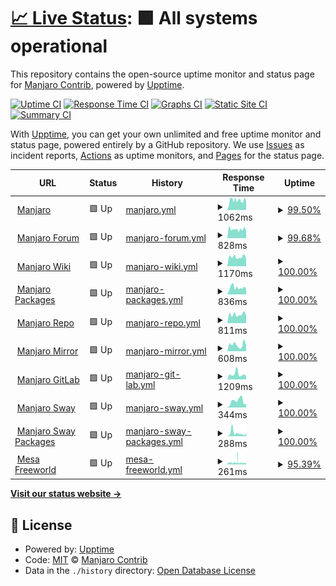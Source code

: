 # [📈 Live Status](https://uptime.manjaro.download): <!--live status--> **🟩 All systems operational**

This repository contains the open-source uptime monitor and status page for [Manjaro Contrib](https://uptime.manjaro.download), powered by [Upptime](https://github.com/upptime/upptime).

[![Uptime CI](https://github.com/manjaro-contrib/upptime/workflows/Uptime%20CI/badge.svg)](https://github.com/manjaro-contrib/upptime/actions?query=workflow%3A%22Uptime+CI%22)
[![Response Time CI](https://github.com/manjaro-contrib/upptime/workflows/Response%20Time%20CI/badge.svg)](https://github.com/manjaro-contrib/upptime/actions?query=workflow%3A%22Response+Time+CI%22)
[![Graphs CI](https://github.com/manjaro-contrib/upptime/workflows/Graphs%20CI/badge.svg)](https://github.com/manjaro-contrib/upptime/actions?query=workflow%3A%22Graphs+CI%22)
[![Static Site CI](https://github.com/manjaro-contrib/upptime/workflows/Static%20Site%20CI/badge.svg)](https://github.com/manjaro-contrib/upptime/actions?query=workflow%3A%22Static+Site+CI%22)
[![Summary CI](https://github.com/manjaro-contrib/upptime/workflows/Summary%20CI/badge.svg)](https://github.com/manjaro-contrib/upptime/actions?query=workflow%3A%22Summary+CI%22)

With [Upptime](https://upptime.js.org), you can get your own unlimited and free uptime monitor and status page, powered entirely by a GitHub repository. We use [Issues](https://github.com/manjaro-contrib/upptime/issues) as incident reports, [Actions](https://github.com/manjaro-contrib/upptime/actions) as uptime monitors, and [Pages](https://uptime.manjaro.download) for the status page.

<!--start: status pages-->
<!-- This summary is generated by Upptime (https://github.com/upptime/upptime) -->
<!-- Do not edit this manually, your changes will be overwritten -->
<!-- prettier-ignore -->
| URL | Status | History | Response Time | Uptime |
| --- | ------ | ------- | ------------- | ------ |
| <img alt="" src="https://icons.duckduckgo.com/ip3/manjaro.org.ico" height="13"> [Manjaro](https://manjaro.org) | 🟩 Up | [manjaro.yml](https://github.com/manjaro-contrib/upptime/commits/HEAD/history/manjaro.yml) | <details><summary><img alt="Response time graph" src="./graphs/manjaro/response-time-week.png" height="20"> 1062ms</summary><br><a href="https://status.manjaro.org/history/manjaro"><img alt="Response time 1437" src="https://img.shields.io/endpoint?url=https%3A%2F%2Fraw.githubusercontent.com%2Fmanjaro-contrib%2Fupptime%2FHEAD%2Fapi%2Fmanjaro%2Fresponse-time.json"></a><br><a href="https://status.manjaro.org/history/manjaro"><img alt="24-hour response time 933" src="https://img.shields.io/endpoint?url=https%3A%2F%2Fraw.githubusercontent.com%2Fmanjaro-contrib%2Fupptime%2FHEAD%2Fapi%2Fmanjaro%2Fresponse-time-day.json"></a><br><a href="https://status.manjaro.org/history/manjaro"><img alt="7-day response time 1062" src="https://img.shields.io/endpoint?url=https%3A%2F%2Fraw.githubusercontent.com%2Fmanjaro-contrib%2Fupptime%2FHEAD%2Fapi%2Fmanjaro%2Fresponse-time-week.json"></a><br><a href="https://status.manjaro.org/history/manjaro"><img alt="30-day response time 1092" src="https://img.shields.io/endpoint?url=https%3A%2F%2Fraw.githubusercontent.com%2Fmanjaro-contrib%2Fupptime%2FHEAD%2Fapi%2Fmanjaro%2Fresponse-time-month.json"></a><br><a href="https://status.manjaro.org/history/manjaro"><img alt="1-year response time 1437" src="https://img.shields.io/endpoint?url=https%3A%2F%2Fraw.githubusercontent.com%2Fmanjaro-contrib%2Fupptime%2FHEAD%2Fapi%2Fmanjaro%2Fresponse-time-year.json"></a></details> | <details><summary><a href="https://status.manjaro.org/history/manjaro">99.50%</a></summary><a href="https://status.manjaro.org/history/manjaro"><img alt="All-time uptime 99.29%" src="https://img.shields.io/endpoint?url=https%3A%2F%2Fraw.githubusercontent.com%2Fmanjaro-contrib%2Fupptime%2FHEAD%2Fapi%2Fmanjaro%2Fuptime.json"></a><br><a href="https://status.manjaro.org/history/manjaro"><img alt="24-hour uptime 100.00%" src="https://img.shields.io/endpoint?url=https%3A%2F%2Fraw.githubusercontent.com%2Fmanjaro-contrib%2Fupptime%2FHEAD%2Fapi%2Fmanjaro%2Fuptime-day.json"></a><br><a href="https://status.manjaro.org/history/manjaro"><img alt="7-day uptime 99.50%" src="https://img.shields.io/endpoint?url=https%3A%2F%2Fraw.githubusercontent.com%2Fmanjaro-contrib%2Fupptime%2FHEAD%2Fapi%2Fmanjaro%2Fuptime-week.json"></a><br><a href="https://status.manjaro.org/history/manjaro"><img alt="30-day uptime 99.63%" src="https://img.shields.io/endpoint?url=https%3A%2F%2Fraw.githubusercontent.com%2Fmanjaro-contrib%2Fupptime%2FHEAD%2Fapi%2Fmanjaro%2Fuptime-month.json"></a><br><a href="https://status.manjaro.org/history/manjaro"><img alt="1-year uptime 99.29%" src="https://img.shields.io/endpoint?url=https%3A%2F%2Fraw.githubusercontent.com%2Fmanjaro-contrib%2Fupptime%2FHEAD%2Fapi%2Fmanjaro%2Fuptime-year.json"></a></details>
| <img alt="" src="https://icons.duckduckgo.com/ip3/forum.manjaro.org.ico" height="13"> [Manjaro Forum](https://forum.manjaro.org) | 🟩 Up | [manjaro-forum.yml](https://github.com/manjaro-contrib/upptime/commits/HEAD/history/manjaro-forum.yml) | <details><summary><img alt="Response time graph" src="./graphs/manjaro-forum/response-time-week.png" height="20"> 828ms</summary><br><a href="https://status.manjaro.org/history/manjaro-forum"><img alt="Response time 990" src="https://img.shields.io/endpoint?url=https%3A%2F%2Fraw.githubusercontent.com%2Fmanjaro-contrib%2Fupptime%2FHEAD%2Fapi%2Fmanjaro-forum%2Fresponse-time.json"></a><br><a href="https://status.manjaro.org/history/manjaro-forum"><img alt="24-hour response time 706" src="https://img.shields.io/endpoint?url=https%3A%2F%2Fraw.githubusercontent.com%2Fmanjaro-contrib%2Fupptime%2FHEAD%2Fapi%2Fmanjaro-forum%2Fresponse-time-day.json"></a><br><a href="https://status.manjaro.org/history/manjaro-forum"><img alt="7-day response time 828" src="https://img.shields.io/endpoint?url=https%3A%2F%2Fraw.githubusercontent.com%2Fmanjaro-contrib%2Fupptime%2FHEAD%2Fapi%2Fmanjaro-forum%2Fresponse-time-week.json"></a><br><a href="https://status.manjaro.org/history/manjaro-forum"><img alt="30-day response time 821" src="https://img.shields.io/endpoint?url=https%3A%2F%2Fraw.githubusercontent.com%2Fmanjaro-contrib%2Fupptime%2FHEAD%2Fapi%2Fmanjaro-forum%2Fresponse-time-month.json"></a><br><a href="https://status.manjaro.org/history/manjaro-forum"><img alt="1-year response time 990" src="https://img.shields.io/endpoint?url=https%3A%2F%2Fraw.githubusercontent.com%2Fmanjaro-contrib%2Fupptime%2FHEAD%2Fapi%2Fmanjaro-forum%2Fresponse-time-year.json"></a></details> | <details><summary><a href="https://status.manjaro.org/history/manjaro-forum">99.68%</a></summary><a href="https://status.manjaro.org/history/manjaro-forum"><img alt="All-time uptime 99.75%" src="https://img.shields.io/endpoint?url=https%3A%2F%2Fraw.githubusercontent.com%2Fmanjaro-contrib%2Fupptime%2FHEAD%2Fapi%2Fmanjaro-forum%2Fuptime.json"></a><br><a href="https://status.manjaro.org/history/manjaro-forum"><img alt="24-hour uptime 100.00%" src="https://img.shields.io/endpoint?url=https%3A%2F%2Fraw.githubusercontent.com%2Fmanjaro-contrib%2Fupptime%2FHEAD%2Fapi%2Fmanjaro-forum%2Fuptime-day.json"></a><br><a href="https://status.manjaro.org/history/manjaro-forum"><img alt="7-day uptime 99.68%" src="https://img.shields.io/endpoint?url=https%3A%2F%2Fraw.githubusercontent.com%2Fmanjaro-contrib%2Fupptime%2FHEAD%2Fapi%2Fmanjaro-forum%2Fuptime-week.json"></a><br><a href="https://status.manjaro.org/history/manjaro-forum"><img alt="30-day uptime 99.93%" src="https://img.shields.io/endpoint?url=https%3A%2F%2Fraw.githubusercontent.com%2Fmanjaro-contrib%2Fupptime%2FHEAD%2Fapi%2Fmanjaro-forum%2Fuptime-month.json"></a><br><a href="https://status.manjaro.org/history/manjaro-forum"><img alt="1-year uptime 99.75%" src="https://img.shields.io/endpoint?url=https%3A%2F%2Fraw.githubusercontent.com%2Fmanjaro-contrib%2Fupptime%2FHEAD%2Fapi%2Fmanjaro-forum%2Fuptime-year.json"></a></details>
| <img alt="" src="https://icons.duckduckgo.com/ip3/wiki.manjaro.org.ico" height="13"> [Manjaro Wiki](https://wiki.manjaro.org) | 🟩 Up | [manjaro-wiki.yml](https://github.com/manjaro-contrib/upptime/commits/HEAD/history/manjaro-wiki.yml) | <details><summary><img alt="Response time graph" src="./graphs/manjaro-wiki/response-time-week.png" height="20"> 1170ms</summary><br><a href="https://status.manjaro.org/history/manjaro-wiki"><img alt="Response time 1256" src="https://img.shields.io/endpoint?url=https%3A%2F%2Fraw.githubusercontent.com%2Fmanjaro-contrib%2Fupptime%2FHEAD%2Fapi%2Fmanjaro-wiki%2Fresponse-time.json"></a><br><a href="https://status.manjaro.org/history/manjaro-wiki"><img alt="24-hour response time 1005" src="https://img.shields.io/endpoint?url=https%3A%2F%2Fraw.githubusercontent.com%2Fmanjaro-contrib%2Fupptime%2FHEAD%2Fapi%2Fmanjaro-wiki%2Fresponse-time-day.json"></a><br><a href="https://status.manjaro.org/history/manjaro-wiki"><img alt="7-day response time 1170" src="https://img.shields.io/endpoint?url=https%3A%2F%2Fraw.githubusercontent.com%2Fmanjaro-contrib%2Fupptime%2FHEAD%2Fapi%2Fmanjaro-wiki%2Fresponse-time-week.json"></a><br><a href="https://status.manjaro.org/history/manjaro-wiki"><img alt="30-day response time 1150" src="https://img.shields.io/endpoint?url=https%3A%2F%2Fraw.githubusercontent.com%2Fmanjaro-contrib%2Fupptime%2FHEAD%2Fapi%2Fmanjaro-wiki%2Fresponse-time-month.json"></a><br><a href="https://status.manjaro.org/history/manjaro-wiki"><img alt="1-year response time 1256" src="https://img.shields.io/endpoint?url=https%3A%2F%2Fraw.githubusercontent.com%2Fmanjaro-contrib%2Fupptime%2FHEAD%2Fapi%2Fmanjaro-wiki%2Fresponse-time-year.json"></a></details> | <details><summary><a href="https://status.manjaro.org/history/manjaro-wiki">100.00%</a></summary><a href="https://status.manjaro.org/history/manjaro-wiki"><img alt="All-time uptime 99.89%" src="https://img.shields.io/endpoint?url=https%3A%2F%2Fraw.githubusercontent.com%2Fmanjaro-contrib%2Fupptime%2FHEAD%2Fapi%2Fmanjaro-wiki%2Fuptime.json"></a><br><a href="https://status.manjaro.org/history/manjaro-wiki"><img alt="24-hour uptime 100.00%" src="https://img.shields.io/endpoint?url=https%3A%2F%2Fraw.githubusercontent.com%2Fmanjaro-contrib%2Fupptime%2FHEAD%2Fapi%2Fmanjaro-wiki%2Fuptime-day.json"></a><br><a href="https://status.manjaro.org/history/manjaro-wiki"><img alt="7-day uptime 100.00%" src="https://img.shields.io/endpoint?url=https%3A%2F%2Fraw.githubusercontent.com%2Fmanjaro-contrib%2Fupptime%2FHEAD%2Fapi%2Fmanjaro-wiki%2Fuptime-week.json"></a><br><a href="https://status.manjaro.org/history/manjaro-wiki"><img alt="30-day uptime 100.00%" src="https://img.shields.io/endpoint?url=https%3A%2F%2Fraw.githubusercontent.com%2Fmanjaro-contrib%2Fupptime%2FHEAD%2Fapi%2Fmanjaro-wiki%2Fuptime-month.json"></a><br><a href="https://status.manjaro.org/history/manjaro-wiki"><img alt="1-year uptime 99.89%" src="https://img.shields.io/endpoint?url=https%3A%2F%2Fraw.githubusercontent.com%2Fmanjaro-contrib%2Fupptime%2FHEAD%2Fapi%2Fmanjaro-wiki%2Fuptime-year.json"></a></details>
| <img alt="" src="https://icons.duckduckgo.com/ip3/packages.manjaro.org.ico" height="13"> [Manjaro Packages](https://packages.manjaro.org) | 🟩 Up | [manjaro-packages.yml](https://github.com/manjaro-contrib/upptime/commits/HEAD/history/manjaro-packages.yml) | <details><summary><img alt="Response time graph" src="./graphs/manjaro-packages/response-time-week.png" height="20"> 836ms</summary><br><a href="https://status.manjaro.org/history/manjaro-packages"><img alt="Response time 1219" src="https://img.shields.io/endpoint?url=https%3A%2F%2Fraw.githubusercontent.com%2Fmanjaro-contrib%2Fupptime%2FHEAD%2Fapi%2Fmanjaro-packages%2Fresponse-time.json"></a><br><a href="https://status.manjaro.org/history/manjaro-packages"><img alt="24-hour response time 709" src="https://img.shields.io/endpoint?url=https%3A%2F%2Fraw.githubusercontent.com%2Fmanjaro-contrib%2Fupptime%2FHEAD%2Fapi%2Fmanjaro-packages%2Fresponse-time-day.json"></a><br><a href="https://status.manjaro.org/history/manjaro-packages"><img alt="7-day response time 836" src="https://img.shields.io/endpoint?url=https%3A%2F%2Fraw.githubusercontent.com%2Fmanjaro-contrib%2Fupptime%2FHEAD%2Fapi%2Fmanjaro-packages%2Fresponse-time-week.json"></a><br><a href="https://status.manjaro.org/history/manjaro-packages"><img alt="30-day response time 859" src="https://img.shields.io/endpoint?url=https%3A%2F%2Fraw.githubusercontent.com%2Fmanjaro-contrib%2Fupptime%2FHEAD%2Fapi%2Fmanjaro-packages%2Fresponse-time-month.json"></a><br><a href="https://status.manjaro.org/history/manjaro-packages"><img alt="1-year response time 1219" src="https://img.shields.io/endpoint?url=https%3A%2F%2Fraw.githubusercontent.com%2Fmanjaro-contrib%2Fupptime%2FHEAD%2Fapi%2Fmanjaro-packages%2Fresponse-time-year.json"></a></details> | <details><summary><a href="https://status.manjaro.org/history/manjaro-packages">100.00%</a></summary><a href="https://status.manjaro.org/history/manjaro-packages"><img alt="All-time uptime 99.36%" src="https://img.shields.io/endpoint?url=https%3A%2F%2Fraw.githubusercontent.com%2Fmanjaro-contrib%2Fupptime%2FHEAD%2Fapi%2Fmanjaro-packages%2Fuptime.json"></a><br><a href="https://status.manjaro.org/history/manjaro-packages"><img alt="24-hour uptime 100.00%" src="https://img.shields.io/endpoint?url=https%3A%2F%2Fraw.githubusercontent.com%2Fmanjaro-contrib%2Fupptime%2FHEAD%2Fapi%2Fmanjaro-packages%2Fuptime-day.json"></a><br><a href="https://status.manjaro.org/history/manjaro-packages"><img alt="7-day uptime 100.00%" src="https://img.shields.io/endpoint?url=https%3A%2F%2Fraw.githubusercontent.com%2Fmanjaro-contrib%2Fupptime%2FHEAD%2Fapi%2Fmanjaro-packages%2Fuptime-week.json"></a><br><a href="https://status.manjaro.org/history/manjaro-packages"><img alt="30-day uptime 99.91%" src="https://img.shields.io/endpoint?url=https%3A%2F%2Fraw.githubusercontent.com%2Fmanjaro-contrib%2Fupptime%2FHEAD%2Fapi%2Fmanjaro-packages%2Fuptime-month.json"></a><br><a href="https://status.manjaro.org/history/manjaro-packages"><img alt="1-year uptime 99.36%" src="https://img.shields.io/endpoint?url=https%3A%2F%2Fraw.githubusercontent.com%2Fmanjaro-contrib%2Fupptime%2FHEAD%2Fapi%2Fmanjaro-packages%2Fuptime-year.json"></a></details>
| <img alt="" src="https://icons.duckduckgo.com/ip3/repo.manjaro.org.ico" height="13"> [Manjaro Repo](https://repo.manjaro.org) | 🟩 Up | [manjaro-repo.yml](https://github.com/manjaro-contrib/upptime/commits/HEAD/history/manjaro-repo.yml) | <details><summary><img alt="Response time graph" src="./graphs/manjaro-repo/response-time-week.png" height="20"> 811ms</summary><br><a href="https://status.manjaro.org/history/manjaro-repo"><img alt="Response time 893" src="https://img.shields.io/endpoint?url=https%3A%2F%2Fraw.githubusercontent.com%2Fmanjaro-contrib%2Fupptime%2FHEAD%2Fapi%2Fmanjaro-repo%2Fresponse-time.json"></a><br><a href="https://status.manjaro.org/history/manjaro-repo"><img alt="24-hour response time 735" src="https://img.shields.io/endpoint?url=https%3A%2F%2Fraw.githubusercontent.com%2Fmanjaro-contrib%2Fupptime%2FHEAD%2Fapi%2Fmanjaro-repo%2Fresponse-time-day.json"></a><br><a href="https://status.manjaro.org/history/manjaro-repo"><img alt="7-day response time 811" src="https://img.shields.io/endpoint?url=https%3A%2F%2Fraw.githubusercontent.com%2Fmanjaro-contrib%2Fupptime%2FHEAD%2Fapi%2Fmanjaro-repo%2Fresponse-time-week.json"></a><br><a href="https://status.manjaro.org/history/manjaro-repo"><img alt="30-day response time 792" src="https://img.shields.io/endpoint?url=https%3A%2F%2Fraw.githubusercontent.com%2Fmanjaro-contrib%2Fupptime%2FHEAD%2Fapi%2Fmanjaro-repo%2Fresponse-time-month.json"></a><br><a href="https://status.manjaro.org/history/manjaro-repo"><img alt="1-year response time 893" src="https://img.shields.io/endpoint?url=https%3A%2F%2Fraw.githubusercontent.com%2Fmanjaro-contrib%2Fupptime%2FHEAD%2Fapi%2Fmanjaro-repo%2Fresponse-time-year.json"></a></details> | <details><summary><a href="https://status.manjaro.org/history/manjaro-repo">100.00%</a></summary><a href="https://status.manjaro.org/history/manjaro-repo"><img alt="All-time uptime 99.99%" src="https://img.shields.io/endpoint?url=https%3A%2F%2Fraw.githubusercontent.com%2Fmanjaro-contrib%2Fupptime%2FHEAD%2Fapi%2Fmanjaro-repo%2Fuptime.json"></a><br><a href="https://status.manjaro.org/history/manjaro-repo"><img alt="24-hour uptime 100.00%" src="https://img.shields.io/endpoint?url=https%3A%2F%2Fraw.githubusercontent.com%2Fmanjaro-contrib%2Fupptime%2FHEAD%2Fapi%2Fmanjaro-repo%2Fuptime-day.json"></a><br><a href="https://status.manjaro.org/history/manjaro-repo"><img alt="7-day uptime 100.00%" src="https://img.shields.io/endpoint?url=https%3A%2F%2Fraw.githubusercontent.com%2Fmanjaro-contrib%2Fupptime%2FHEAD%2Fapi%2Fmanjaro-repo%2Fuptime-week.json"></a><br><a href="https://status.manjaro.org/history/manjaro-repo"><img alt="30-day uptime 100.00%" src="https://img.shields.io/endpoint?url=https%3A%2F%2Fraw.githubusercontent.com%2Fmanjaro-contrib%2Fupptime%2FHEAD%2Fapi%2Fmanjaro-repo%2Fuptime-month.json"></a><br><a href="https://status.manjaro.org/history/manjaro-repo"><img alt="1-year uptime 99.99%" src="https://img.shields.io/endpoint?url=https%3A%2F%2Fraw.githubusercontent.com%2Fmanjaro-contrib%2Fupptime%2FHEAD%2Fapi%2Fmanjaro-repo%2Fuptime-year.json"></a></details>
| <img alt="" src="https://icons.duckduckgo.com/ip3/mirrors.manjaro.org.ico" height="13"> [Manjaro Mirror](https://mirrors.manjaro.org/repo/state) | 🟩 Up | [manjaro-mirror.yml](https://github.com/manjaro-contrib/upptime/commits/HEAD/history/manjaro-mirror.yml) | <details><summary><img alt="Response time graph" src="./graphs/manjaro-mirror/response-time-week.png" height="20"> 608ms</summary><br><a href="https://status.manjaro.org/history/manjaro-mirror"><img alt="Response time 566" src="https://img.shields.io/endpoint?url=https%3A%2F%2Fraw.githubusercontent.com%2Fmanjaro-contrib%2Fupptime%2FHEAD%2Fapi%2Fmanjaro-mirror%2Fresponse-time.json"></a><br><a href="https://status.manjaro.org/history/manjaro-mirror"><img alt="24-hour response time 527" src="https://img.shields.io/endpoint?url=https%3A%2F%2Fraw.githubusercontent.com%2Fmanjaro-contrib%2Fupptime%2FHEAD%2Fapi%2Fmanjaro-mirror%2Fresponse-time-day.json"></a><br><a href="https://status.manjaro.org/history/manjaro-mirror"><img alt="7-day response time 608" src="https://img.shields.io/endpoint?url=https%3A%2F%2Fraw.githubusercontent.com%2Fmanjaro-contrib%2Fupptime%2FHEAD%2Fapi%2Fmanjaro-mirror%2Fresponse-time-week.json"></a><br><a href="https://status.manjaro.org/history/manjaro-mirror"><img alt="30-day response time 685" src="https://img.shields.io/endpoint?url=https%3A%2F%2Fraw.githubusercontent.com%2Fmanjaro-contrib%2Fupptime%2FHEAD%2Fapi%2Fmanjaro-mirror%2Fresponse-time-month.json"></a><br><a href="https://status.manjaro.org/history/manjaro-mirror"><img alt="1-year response time 566" src="https://img.shields.io/endpoint?url=https%3A%2F%2Fraw.githubusercontent.com%2Fmanjaro-contrib%2Fupptime%2FHEAD%2Fapi%2Fmanjaro-mirror%2Fresponse-time-year.json"></a></details> | <details><summary><a href="https://status.manjaro.org/history/manjaro-mirror">100.00%</a></summary><a href="https://status.manjaro.org/history/manjaro-mirror"><img alt="All-time uptime 99.99%" src="https://img.shields.io/endpoint?url=https%3A%2F%2Fraw.githubusercontent.com%2Fmanjaro-contrib%2Fupptime%2FHEAD%2Fapi%2Fmanjaro-mirror%2Fuptime.json"></a><br><a href="https://status.manjaro.org/history/manjaro-mirror"><img alt="24-hour uptime 100.00%" src="https://img.shields.io/endpoint?url=https%3A%2F%2Fraw.githubusercontent.com%2Fmanjaro-contrib%2Fupptime%2FHEAD%2Fapi%2Fmanjaro-mirror%2Fuptime-day.json"></a><br><a href="https://status.manjaro.org/history/manjaro-mirror"><img alt="7-day uptime 100.00%" src="https://img.shields.io/endpoint?url=https%3A%2F%2Fraw.githubusercontent.com%2Fmanjaro-contrib%2Fupptime%2FHEAD%2Fapi%2Fmanjaro-mirror%2Fuptime-week.json"></a><br><a href="https://status.manjaro.org/history/manjaro-mirror"><img alt="30-day uptime 99.90%" src="https://img.shields.io/endpoint?url=https%3A%2F%2Fraw.githubusercontent.com%2Fmanjaro-contrib%2Fupptime%2FHEAD%2Fapi%2Fmanjaro-mirror%2Fuptime-month.json"></a><br><a href="https://status.manjaro.org/history/manjaro-mirror"><img alt="1-year uptime 99.99%" src="https://img.shields.io/endpoint?url=https%3A%2F%2Fraw.githubusercontent.com%2Fmanjaro-contrib%2Fupptime%2FHEAD%2Fapi%2Fmanjaro-mirror%2Fuptime-year.json"></a></details>
| <img alt="" src="https://icons.duckduckgo.com/ip3/gitlab.manjaro.org.ico" height="13"> [Manjaro GitLab](https://gitlab.manjaro.org) | 🟩 Up | [manjaro-git-lab.yml](https://github.com/manjaro-contrib/upptime/commits/HEAD/history/manjaro-git-lab.yml) | <details><summary><img alt="Response time graph" src="./graphs/manjaro-git-lab/response-time-week.png" height="20"> 1209ms</summary><br><a href="https://status.manjaro.org/history/manjaro-git-lab"><img alt="Response time 1104" src="https://img.shields.io/endpoint?url=https%3A%2F%2Fraw.githubusercontent.com%2Fmanjaro-contrib%2Fupptime%2FHEAD%2Fapi%2Fmanjaro-git-lab%2Fresponse-time.json"></a><br><a href="https://status.manjaro.org/history/manjaro-git-lab"><img alt="24-hour response time 891" src="https://img.shields.io/endpoint?url=https%3A%2F%2Fraw.githubusercontent.com%2Fmanjaro-contrib%2Fupptime%2FHEAD%2Fapi%2Fmanjaro-git-lab%2Fresponse-time-day.json"></a><br><a href="https://status.manjaro.org/history/manjaro-git-lab"><img alt="7-day response time 1209" src="https://img.shields.io/endpoint?url=https%3A%2F%2Fraw.githubusercontent.com%2Fmanjaro-contrib%2Fupptime%2FHEAD%2Fapi%2Fmanjaro-git-lab%2Fresponse-time-week.json"></a><br><a href="https://status.manjaro.org/history/manjaro-git-lab"><img alt="30-day response time 998" src="https://img.shields.io/endpoint?url=https%3A%2F%2Fraw.githubusercontent.com%2Fmanjaro-contrib%2Fupptime%2FHEAD%2Fapi%2Fmanjaro-git-lab%2Fresponse-time-month.json"></a><br><a href="https://status.manjaro.org/history/manjaro-git-lab"><img alt="1-year response time 1104" src="https://img.shields.io/endpoint?url=https%3A%2F%2Fraw.githubusercontent.com%2Fmanjaro-contrib%2Fupptime%2FHEAD%2Fapi%2Fmanjaro-git-lab%2Fresponse-time-year.json"></a></details> | <details><summary><a href="https://status.manjaro.org/history/manjaro-git-lab">100.00%</a></summary><a href="https://status.manjaro.org/history/manjaro-git-lab"><img alt="All-time uptime 99.97%" src="https://img.shields.io/endpoint?url=https%3A%2F%2Fraw.githubusercontent.com%2Fmanjaro-contrib%2Fupptime%2FHEAD%2Fapi%2Fmanjaro-git-lab%2Fuptime.json"></a><br><a href="https://status.manjaro.org/history/manjaro-git-lab"><img alt="24-hour uptime 100.00%" src="https://img.shields.io/endpoint?url=https%3A%2F%2Fraw.githubusercontent.com%2Fmanjaro-contrib%2Fupptime%2FHEAD%2Fapi%2Fmanjaro-git-lab%2Fuptime-day.json"></a><br><a href="https://status.manjaro.org/history/manjaro-git-lab"><img alt="7-day uptime 100.00%" src="https://img.shields.io/endpoint?url=https%3A%2F%2Fraw.githubusercontent.com%2Fmanjaro-contrib%2Fupptime%2FHEAD%2Fapi%2Fmanjaro-git-lab%2Fuptime-week.json"></a><br><a href="https://status.manjaro.org/history/manjaro-git-lab"><img alt="30-day uptime 100.00%" src="https://img.shields.io/endpoint?url=https%3A%2F%2Fraw.githubusercontent.com%2Fmanjaro-contrib%2Fupptime%2FHEAD%2Fapi%2Fmanjaro-git-lab%2Fuptime-month.json"></a><br><a href="https://status.manjaro.org/history/manjaro-git-lab"><img alt="1-year uptime 99.97%" src="https://img.shields.io/endpoint?url=https%3A%2F%2Fraw.githubusercontent.com%2Fmanjaro-contrib%2Fupptime%2FHEAD%2Fapi%2Fmanjaro-git-lab%2Fuptime-year.json"></a></details>
| <img alt="" src="https://icons.duckduckgo.com/ip3/manjaro-sway.download.ico" height="13"> [Manjaro Sway](https://manjaro-sway.download) | 🟩 Up | [manjaro-sway.yml](https://github.com/manjaro-contrib/upptime/commits/HEAD/history/manjaro-sway.yml) | <details><summary><img alt="Response time graph" src="./graphs/manjaro-sway/response-time-week.png" height="20"> 344ms</summary><br><a href="https://status.manjaro.org/history/manjaro-sway"><img alt="Response time 317" src="https://img.shields.io/endpoint?url=https%3A%2F%2Fraw.githubusercontent.com%2Fmanjaro-contrib%2Fupptime%2FHEAD%2Fapi%2Fmanjaro-sway%2Fresponse-time.json"></a><br><a href="https://status.manjaro.org/history/manjaro-sway"><img alt="24-hour response time 193" src="https://img.shields.io/endpoint?url=https%3A%2F%2Fraw.githubusercontent.com%2Fmanjaro-contrib%2Fupptime%2FHEAD%2Fapi%2Fmanjaro-sway%2Fresponse-time-day.json"></a><br><a href="https://status.manjaro.org/history/manjaro-sway"><img alt="7-day response time 344" src="https://img.shields.io/endpoint?url=https%3A%2F%2Fraw.githubusercontent.com%2Fmanjaro-contrib%2Fupptime%2FHEAD%2Fapi%2Fmanjaro-sway%2Fresponse-time-week.json"></a><br><a href="https://status.manjaro.org/history/manjaro-sway"><img alt="30-day response time 322" src="https://img.shields.io/endpoint?url=https%3A%2F%2Fraw.githubusercontent.com%2Fmanjaro-contrib%2Fupptime%2FHEAD%2Fapi%2Fmanjaro-sway%2Fresponse-time-month.json"></a><br><a href="https://status.manjaro.org/history/manjaro-sway"><img alt="1-year response time 317" src="https://img.shields.io/endpoint?url=https%3A%2F%2Fraw.githubusercontent.com%2Fmanjaro-contrib%2Fupptime%2FHEAD%2Fapi%2Fmanjaro-sway%2Fresponse-time-year.json"></a></details> | <details><summary><a href="https://status.manjaro.org/history/manjaro-sway">100.00%</a></summary><a href="https://status.manjaro.org/history/manjaro-sway"><img alt="All-time uptime 99.98%" src="https://img.shields.io/endpoint?url=https%3A%2F%2Fraw.githubusercontent.com%2Fmanjaro-contrib%2Fupptime%2FHEAD%2Fapi%2Fmanjaro-sway%2Fuptime.json"></a><br><a href="https://status.manjaro.org/history/manjaro-sway"><img alt="24-hour uptime 100.00%" src="https://img.shields.io/endpoint?url=https%3A%2F%2Fraw.githubusercontent.com%2Fmanjaro-contrib%2Fupptime%2FHEAD%2Fapi%2Fmanjaro-sway%2Fuptime-day.json"></a><br><a href="https://status.manjaro.org/history/manjaro-sway"><img alt="7-day uptime 100.00%" src="https://img.shields.io/endpoint?url=https%3A%2F%2Fraw.githubusercontent.com%2Fmanjaro-contrib%2Fupptime%2FHEAD%2Fapi%2Fmanjaro-sway%2Fuptime-week.json"></a><br><a href="https://status.manjaro.org/history/manjaro-sway"><img alt="30-day uptime 100.00%" src="https://img.shields.io/endpoint?url=https%3A%2F%2Fraw.githubusercontent.com%2Fmanjaro-contrib%2Fupptime%2FHEAD%2Fapi%2Fmanjaro-sway%2Fuptime-month.json"></a><br><a href="https://status.manjaro.org/history/manjaro-sway"><img alt="1-year uptime 99.98%" src="https://img.shields.io/endpoint?url=https%3A%2F%2Fraw.githubusercontent.com%2Fmanjaro-contrib%2Fupptime%2FHEAD%2Fapi%2Fmanjaro-sway%2Fuptime-year.json"></a></details>
| <img alt="" src="https://icons.duckduckgo.com/ip3/packages.manjaro-sway.download.ico" height="13"> [Manjaro Sway Packages](https://packages.manjaro-sway.download) | 🟩 Up | [manjaro-sway-packages.yml](https://github.com/manjaro-contrib/upptime/commits/HEAD/history/manjaro-sway-packages.yml) | <details><summary><img alt="Response time graph" src="./graphs/manjaro-sway-packages/response-time-week.png" height="20"> 288ms</summary><br><a href="https://status.manjaro.org/history/manjaro-sway-packages"><img alt="Response time 354" src="https://img.shields.io/endpoint?url=https%3A%2F%2Fraw.githubusercontent.com%2Fmanjaro-contrib%2Fupptime%2FHEAD%2Fapi%2Fmanjaro-sway-packages%2Fresponse-time.json"></a><br><a href="https://status.manjaro.org/history/manjaro-sway-packages"><img alt="24-hour response time 216" src="https://img.shields.io/endpoint?url=https%3A%2F%2Fraw.githubusercontent.com%2Fmanjaro-contrib%2Fupptime%2FHEAD%2Fapi%2Fmanjaro-sway-packages%2Fresponse-time-day.json"></a><br><a href="https://status.manjaro.org/history/manjaro-sway-packages"><img alt="7-day response time 288" src="https://img.shields.io/endpoint?url=https%3A%2F%2Fraw.githubusercontent.com%2Fmanjaro-contrib%2Fupptime%2FHEAD%2Fapi%2Fmanjaro-sway-packages%2Fresponse-time-week.json"></a><br><a href="https://status.manjaro.org/history/manjaro-sway-packages"><img alt="30-day response time 329" src="https://img.shields.io/endpoint?url=https%3A%2F%2Fraw.githubusercontent.com%2Fmanjaro-contrib%2Fupptime%2FHEAD%2Fapi%2Fmanjaro-sway-packages%2Fresponse-time-month.json"></a><br><a href="https://status.manjaro.org/history/manjaro-sway-packages"><img alt="1-year response time 354" src="https://img.shields.io/endpoint?url=https%3A%2F%2Fraw.githubusercontent.com%2Fmanjaro-contrib%2Fupptime%2FHEAD%2Fapi%2Fmanjaro-sway-packages%2Fresponse-time-year.json"></a></details> | <details><summary><a href="https://status.manjaro.org/history/manjaro-sway-packages">100.00%</a></summary><a href="https://status.manjaro.org/history/manjaro-sway-packages"><img alt="All-time uptime 99.99%" src="https://img.shields.io/endpoint?url=https%3A%2F%2Fraw.githubusercontent.com%2Fmanjaro-contrib%2Fupptime%2FHEAD%2Fapi%2Fmanjaro-sway-packages%2Fuptime.json"></a><br><a href="https://status.manjaro.org/history/manjaro-sway-packages"><img alt="24-hour uptime 100.00%" src="https://img.shields.io/endpoint?url=https%3A%2F%2Fraw.githubusercontent.com%2Fmanjaro-contrib%2Fupptime%2FHEAD%2Fapi%2Fmanjaro-sway-packages%2Fuptime-day.json"></a><br><a href="https://status.manjaro.org/history/manjaro-sway-packages"><img alt="7-day uptime 100.00%" src="https://img.shields.io/endpoint?url=https%3A%2F%2Fraw.githubusercontent.com%2Fmanjaro-contrib%2Fupptime%2FHEAD%2Fapi%2Fmanjaro-sway-packages%2Fuptime-week.json"></a><br><a href="https://status.manjaro.org/history/manjaro-sway-packages"><img alt="30-day uptime 100.00%" src="https://img.shields.io/endpoint?url=https%3A%2F%2Fraw.githubusercontent.com%2Fmanjaro-contrib%2Fupptime%2FHEAD%2Fapi%2Fmanjaro-sway-packages%2Fuptime-month.json"></a><br><a href="https://status.manjaro.org/history/manjaro-sway-packages"><img alt="1-year uptime 99.99%" src="https://img.shields.io/endpoint?url=https%3A%2F%2Fraw.githubusercontent.com%2Fmanjaro-contrib%2Fupptime%2FHEAD%2Fapi%2Fmanjaro-sway-packages%2Fuptime-year.json"></a></details>
| <img alt="" src="https://icons.duckduckgo.com/ip3/nonfree.eu.ico" height="13"> [Mesa Freeworld](https://nonfree.eu) | 🟩 Up | [mesa-freeworld.yml](https://github.com/manjaro-contrib/upptime/commits/HEAD/history/mesa-freeworld.yml) | <details><summary><img alt="Response time graph" src="./graphs/mesa-freeworld/response-time-week.png" height="20"> 261ms</summary><br><a href="https://status.manjaro.org/history/mesa-freeworld"><img alt="Response time 308" src="https://img.shields.io/endpoint?url=https%3A%2F%2Fraw.githubusercontent.com%2Fmanjaro-contrib%2Fupptime%2FHEAD%2Fapi%2Fmesa-freeworld%2Fresponse-time.json"></a><br><a href="https://status.manjaro.org/history/mesa-freeworld"><img alt="24-hour response time 236" src="https://img.shields.io/endpoint?url=https%3A%2F%2Fraw.githubusercontent.com%2Fmanjaro-contrib%2Fupptime%2FHEAD%2Fapi%2Fmesa-freeworld%2Fresponse-time-day.json"></a><br><a href="https://status.manjaro.org/history/mesa-freeworld"><img alt="7-day response time 261" src="https://img.shields.io/endpoint?url=https%3A%2F%2Fraw.githubusercontent.com%2Fmanjaro-contrib%2Fupptime%2FHEAD%2Fapi%2Fmesa-freeworld%2Fresponse-time-week.json"></a><br><a href="https://status.manjaro.org/history/mesa-freeworld"><img alt="30-day response time 264" src="https://img.shields.io/endpoint?url=https%3A%2F%2Fraw.githubusercontent.com%2Fmanjaro-contrib%2Fupptime%2FHEAD%2Fapi%2Fmesa-freeworld%2Fresponse-time-month.json"></a><br><a href="https://status.manjaro.org/history/mesa-freeworld"><img alt="1-year response time 308" src="https://img.shields.io/endpoint?url=https%3A%2F%2Fraw.githubusercontent.com%2Fmanjaro-contrib%2Fupptime%2FHEAD%2Fapi%2Fmesa-freeworld%2Fresponse-time-year.json"></a></details> | <details><summary><a href="https://status.manjaro.org/history/mesa-freeworld">95.39%</a></summary><a href="https://status.manjaro.org/history/mesa-freeworld"><img alt="All-time uptime 99.46%" src="https://img.shields.io/endpoint?url=https%3A%2F%2Fraw.githubusercontent.com%2Fmanjaro-contrib%2Fupptime%2FHEAD%2Fapi%2Fmesa-freeworld%2Fuptime.json"></a><br><a href="https://status.manjaro.org/history/mesa-freeworld"><img alt="24-hour uptime 91.09%" src="https://img.shields.io/endpoint?url=https%3A%2F%2Fraw.githubusercontent.com%2Fmanjaro-contrib%2Fupptime%2FHEAD%2Fapi%2Fmesa-freeworld%2Fuptime-day.json"></a><br><a href="https://status.manjaro.org/history/mesa-freeworld"><img alt="7-day uptime 95.39%" src="https://img.shields.io/endpoint?url=https%3A%2F%2Fraw.githubusercontent.com%2Fmanjaro-contrib%2Fupptime%2FHEAD%2Fapi%2Fmesa-freeworld%2Fuptime-week.json"></a><br><a href="https://status.manjaro.org/history/mesa-freeworld"><img alt="30-day uptime 94.80%" src="https://img.shields.io/endpoint?url=https%3A%2F%2Fraw.githubusercontent.com%2Fmanjaro-contrib%2Fupptime%2FHEAD%2Fapi%2Fmesa-freeworld%2Fuptime-month.json"></a><br><a href="https://status.manjaro.org/history/mesa-freeworld"><img alt="1-year uptime 99.46%" src="https://img.shields.io/endpoint?url=https%3A%2F%2Fraw.githubusercontent.com%2Fmanjaro-contrib%2Fupptime%2FHEAD%2Fapi%2Fmesa-freeworld%2Fuptime-year.json"></a></details>

<!--end: status pages-->

[**Visit our status website →**](https://uptime.manjaro.download)

## 📄 License

- Powered by: [Upptime](https://github.com/upptime/upptime)
- Code: [MIT](./LICENSE) © [Manjaro Contrib](https://uptime.manjaro.download)
- Data in the `./history` directory: [Open Database License](https://opendatacommons.org/licenses/odbl/1-0/)
